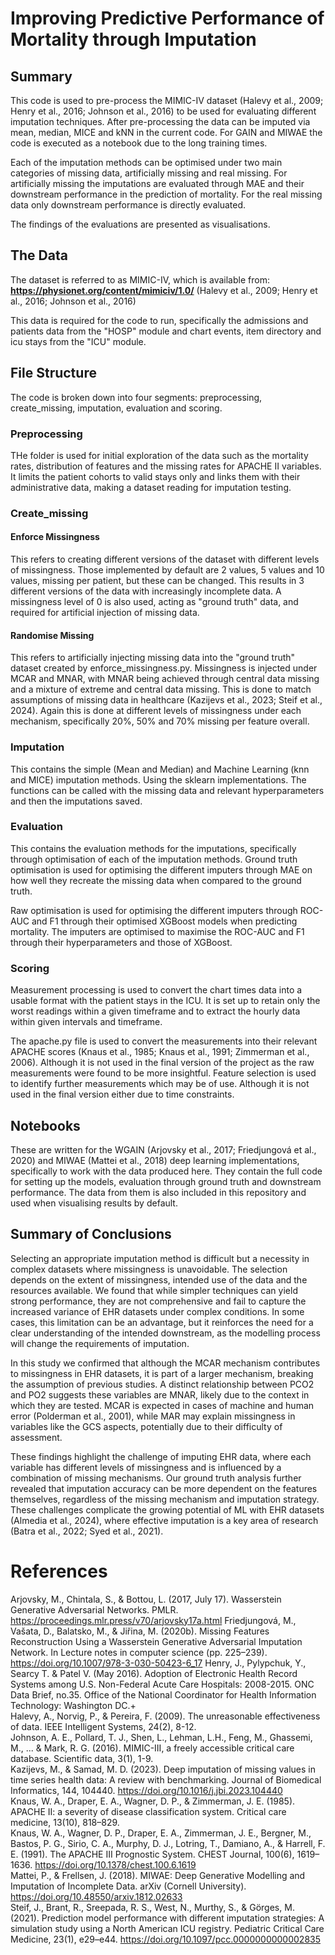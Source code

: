 # Improving Predictive Performance of Mortality through Imputation

## Summary

This code is used to pre-process the MIMIC-IV dataset (Halevy et al., 2009; Henry et al., 2016; Johnson et al., 2016) to
be used for evaluating different imputation techniques. After pre-processing the data can be imputed via mean, median,
MICE and kNN in the current code. For GAIN and MIWAE the code is executed as a notebook due to the long training times.

Each of the imputation methods can be optimised under two main categories of missing data, artificially missing and real
missing. For artificially missing the imputations are evaluated through MAE and their downstream performance in the
prediction of mortality. For the real missing data only downstream performance is directly evaluated.

The findings of the evaluations are presented as visualisations.

## The Data

The dataset is referred to as MIMIC-IV, which is available from:  
**https://physionet.org/content/mimiciv/1.0/** (Halevy et al., 2009; Henry et al., 2016; Johnson et al., 2016)

This data is required for the code to run, specifically the admissions and patients data from the "HOSP" module and
chart events, item directory and icu stays from the "ICU" module.

## File Structure

The code is broken down into four segments: preprocessing, create_missing, imputation, evaluation and scoring.

### Preprocessing

THe folder is used for initial exploration of the data such as the mortality rates, distribution of features and the
missing rates for APACHE II variables. It limits the patient cohorts to valid stays only and links them with their
administrative data, making a dataset reading for imputation testing.

### Create_missing

#### Enforce Missingness

This refers to creating different versions of the dataset with different levels of missingness. Those implemented by
default are 2 values, 5 values and 10 values, missing per patient, but these can be changed. This results in 3 different
versions of the data with increasingly incomplete data. A missingness level of 0 is also used, acting as "ground truth"
data, and required for artificial injection of missing data.

#### Randomise Missing

This refers to artificially injecting missing data into the "ground truth" dataset created by enforce_missingness.py.
Missingness is injected under MCAR and MNAR, with MNAR being achieved through central data missing and a mixture of
extreme and central data missing. This is done to match assumptions of missing data in healthcare
(Kazijevs et al., 2023; Steif et al., 2024). Again this is done at different levels of missingness under each
mechanism, specifically 20%, 50% and 70% missing per feature overall.

### Imputation

This contains the simple (Mean and Median) and Machine Learning (knn and MICE) imputation methods. Using the
sklearn implementations. The functions can be called with the missing data and relevant hyperparameters and then the
imputations saved.

### Evaluation

This contains the evaluation methods for the imputations, specifically through optimisation of each of the imputation
methods. Ground truth optimisation is used for optimising the different imputers through MAE on how well they recreate
the
missing data when compared to the ground truth.

Raw optimisation is used for optimising the different imputers through ROC-AUC and F1 through their optimised XGBoost
models when predicting mortality. The imputers are optimised to maximise the ROC-AUC and F1 through their
hyperparameters and those of XGBoost.

### Scoring

Measurement processing is used to convert the chart times data into a usable format with the patient stays in the ICU.
It is set up to retain only the worst readings within a given timeframe and to extract the hourly data within given
intervals and timeframe.

The apache.py file is used to convert the measurements into their relevant APACHE scores (Knaus et al., 1985;
Knaus et al., 1991; Zimmerman et al., 2006). Although it is not used in the final version of the project as the raw
measurements were found to be more insightful. Feature selection is used to identify further measurements which may be
of use. Although it is not used in the final version either due to time constraints.

## Notebooks

These are written for the WGAIN (Arjovsky et al., 2017; Friedjungová et al., 2020) and MIWAE (Mattei et al., 2018) deep
learning implementations,
specifically to work with the data produced
here. They contain the full code for setting up the models, evaluation through ground truth and downstream performance.
The data from them is also included in this repository and used when visualising results by default.

## Summary of Conclusions
Selecting an appropriate imputation method is difficult but a necessity in complex datasets where missingness is
unavoidable. The selection depends on the extent of missingness, intended use of the data and the resources available.
We found that while simpler techniques can yield strong performance, they are not comprehensive and fail to capture the
increased variance of EHR datasets under complex conditions. In some cases, this limitation can be an advantage, but it
reinforces the need for a clear understanding of the intended downstream, as the modelling process will change the
requirements of imputation.

In this study we confirmed that although the MCAR mechanism contributes to missingness in EHR datasets, it is part of a
larger mechanism, breaking the assumption of previous studies. A distinct relationship between PCO2 and PO2
suggests these variables are MNAR, likely due to the context in which they are tested. MCAR is expected in cases of
machine and human error (Polderman et al., 2001), while MAR may explain missingness in variables like the GCS aspects,
potentially due to their difficulty of assessment.

These findings highlight the challenge of imputing EHR data, where each variable has different levels of missingness and
is influenced by a combination of missing mechanisms. Our ground truth analysis further revealed that imputation
accuracy can be more dependent on the features themselves, regardless of the missing mechanism and imputation strategy.
These challenges complicate the growing potential of ML with EHR datasets (Almedia et al., 2024), where effective
imputation is a key area of research (Batra et al., 2022; Syed et al., 2021).

# References

Arjovsky, M., Chintala, S., & Bottou, L. (2017, July 17). Wasserstein Generative Adversarial Networks.
PMLR. https://proceedings.mlr.press/v70/arjovsky17a.html
Friedjungová, M., Vašata, D., Balatsko, M., & Jiřina, M. (2020b). Missing Features Reconstruction Using a Wasserstein
Generative Adversarial Imputation Network. In Lecture notes in computer science (pp.
225–239). https://doi.org/10.1007/978-3-030-50423-6_17
Henry, J., Pylypchuk, Y., Searcy T. & Patel V. (May 2016). Adoption of Electronic Health Record Systems among U.S.
Non-Federal Acute Care Hospitals: 2008-2015. ONC Data Brief, no.35. Office of the National Coordinator for Health
Information Technology: Washington DC.+  
Halevy, A., Norvig, P., & Pereira, F. (2009). The unreasonable effectiveness of data. IEEE Intelligent Systems, 24(2),
8-12.  
Johnson, A. E., Pollard, T. J., Shen, L., Lehman, L.H., Feng, M., Ghassemi, M., ... & Mark, R. G. (2016). MIMIC-III, a
freely accessible critical care database. Scientific data, 3(1), 1-9.  
Kazijevs, M., & Samad, M. D. (2023). Deep imputation of missing values in time series health data: A review with
benchmarking. Journal of Biomedical Informatics, 144, 104440. https://doi.org/10.1016/j.jbi.2023.104440  
Knaus, W. A., Draper, E. A., Wagner, D. P., & Zimmerman, J. E. (1985). APACHE II: a severity of disease classification
system. Critical care medicine, 13(10), 818–829.  
Knaus, W. A., Wagner, D. P., Draper, E. A., Zimmerman, J. E., Bergner, M., Bastos, P. G., Sirio, C. A., Murphy, D. J.,
Lotring, T., Damiano, A., & Harrell, F. E. (1991). The APACHE III Prognostic System. CHEST Journal, 100(6),
1619–1636. https://doi.org/10.1378/chest.100.6.1619  
Mattei, P., & Frellsen, J. (2018). MIWAE: Deep Generative Modelling and Imputation of Incomplete Data. arXiv (Cornell
University). https://doi.org/10.48550/arxiv.1812.02633  
Steif, J., Brant, R., Sreepada, R. S., West, N., Murthy, S., & Görges, M. (2021). Prediction model performance with
different imputation strategies: A simulation study using a North American ICU registry. Pediatric Critical Care
Medicine, 23(1), e29–e44. https://doi.org/10.1097/pcc.0000000000002835 
